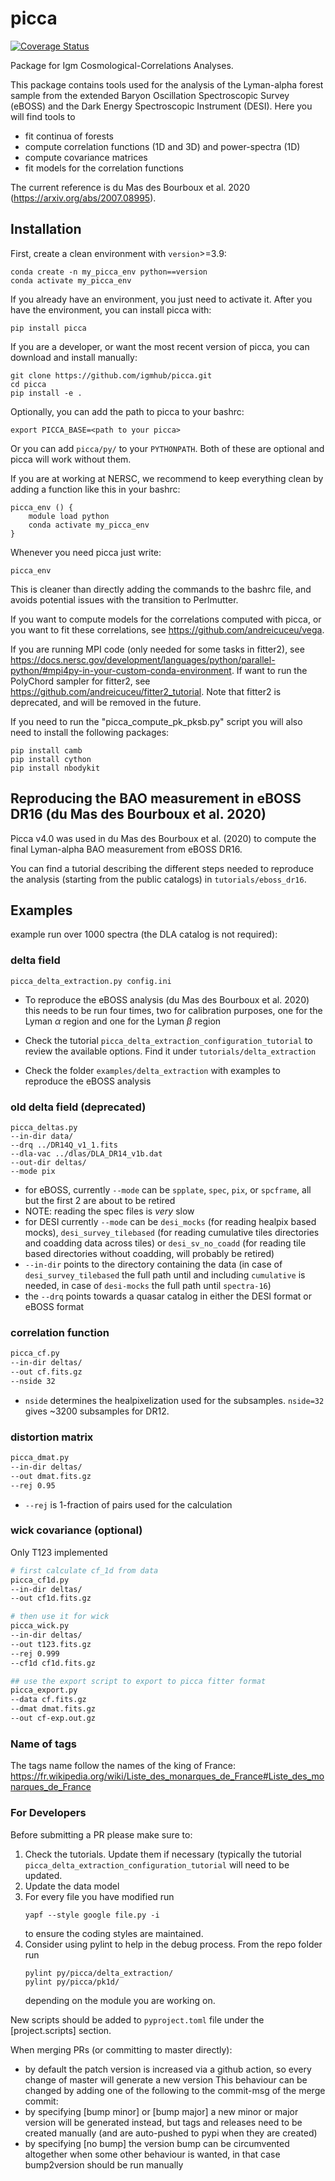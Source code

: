# picca
[![Coverage Status](https://coveralls.io/repos/github/igmhub/picca/badge.svg?branch=master)](https://coveralls.io/github/igmhub/picca?branch=master)

Package for Igm Cosmological-Correlations Analyses.

This package contains tools used for the analysis of the Lyman-alpha forest sample from the extended Baryon Oscillation Spectroscopic Survey (eBOSS) and the Dark Energy Spectroscopic Instrument (DESI). Here you will find tools to

- fit continua of forests
- compute correlation functions (1D and 3D) and power-spectra (1D)
- compute covariance matrices
- fit models for the correlation functions

The current reference is du Mas des Bourboux et al. 2020 (https://arxiv.org/abs/2007.08995).

## Installation
First, create a clean environment with `version`>=3.9:
```
conda create -n my_picca_env python==version
conda activate my_picca_env
```
If you already have an environment, you just need to activate it.
After you have the environment, you can install picca with:
```
pip install picca
```
If you are a developer, or want the most recent version of picca, you can download and install manually:
```
git clone https://github.com/igmhub/picca.git
cd picca
pip install -e .
```
Optionally, you can add the path to picca to your bashrc:
```
export PICCA_BASE=<path to your picca>
```
Or you can add `picca/py/` to your `PYTHONPATH`. Both of these are optional and picca will work without them.

If you are at working at NERSC, we recommend to keep everything clean by adding a function like this in your bashrc:
```
picca_env () {
    module load python
    conda activate my_picca_env
}
```
Whenever you need picca just write:
```
picca_env
```
This is cleaner than directly adding the commands to the bashrc file, and avoids potential issues with the transition to Perlmutter.

If you want to compute models for the correlations computed with picca, or you want to fit these correlations, see https://github.com/andreicuceu/vega.

If you are running MPI code (only needed for some tasks in fitter2), see https://docs.nersc.gov/development/languages/python/parallel-python/#mpi4py-in-your-custom-conda-environment. If want to run the PolyChord sampler for fitter2, see https://github.com/andreicuceu/fitter2_tutorial. Note that fitter2 is deprecated, and will be removed in the future.

If you need to run the "picca_compute_pk_pksb.py" script you will also need to install the following packages:
```
pip install camb
pip install cython
pip install nbodykit
```

## Reproducing the BAO measurement in eBOSS DR16 (du Mas des Bourboux et al. 2020)

Picca v4.0 was used in du Mas des Bourboux et al. (2020) to compute the final Lyman-alpha BAO measurement from eBOSS DR16.

You can find a tutorial describing the different steps needed to reproduce the analysis (starting from the public catalogs) in `tutorials/eboss_dr16`.


## Examples

example run over 1000 spectra (the DLA catalog is not required):

### delta field
```
picca_delta_extraction.py config.ini
```

* To reproduce the eBOSS analysis (du Mas des Bourboux et al. 2020) this needs to be run four times, two for calibration purposes, one for the Lyman $\alpha$ region and one for the Lyman $\beta$ region

* Check the tutorial `picca_delta_extraction_configuration_tutorial` to review the available options. Find it under `tutorials/delta_extraction`

* Check the folder `examples/delta_extraction` with examples to reproduce the eBOSS analysis

### old delta field (deprecated)

```
picca_deltas.py
--in-dir data/
--drq ../DR14Q_v1_1.fits
--dla-vac ../dlas/DLA_DR14_v1b.dat
--out-dir deltas/
--mode pix
```

*   for eBOSS, currently `--mode` can be  `spplate`, `spec`, `pix`, or `spcframe`, all but the first 2 are about to be retired
*   NOTE: reading the spec files is *very* slow
*   for DESI currently `--mode` can be `desi_mocks` (for reading healpix based mocks), `desi_survey_tilebased` (for reading cumulative tiles directories and coadding data across tiles) or `desi_sv_no_coadd` (for reading tile based directories without coadding, will probably be retired)
*   `--in-dir` points to the directory containing the data (in case of `desi_survey_tilebased` the full path until and including `cumulative` is needed, in case of `desi-mocks` the full path until `spectra-16`)
*   the `--drq` points towards a quasar catalog in either the DESI format or eBOSS format

### correlation function

```bash
picca_cf.py
--in-dir deltas/
--out cf.fits.gz
--nside 32
```
*   `nside` determines the healpixelization used for the subsamples. `nside=32` gives ~3200 subsamples for DR12.

### distortion matrix

```bash
picca_dmat.py
--in-dir deltas/
--out dmat.fits.gz
--rej 0.95
```

*   `--rej` is 1-fraction of pairs used for the calculation

### wick covariance (optional)

Only T123 implemented

```bash
# first calculate cf_1d from data
picca_cf1d.py
--in-dir deltas/
--out cf1d.fits.gz

# then use it for wick
picca_wick.py
--in-dir deltas/
--out t123.fits.gz
--rej 0.999
--cf1d cf1d.fits.gz

## use the export script to export to picca fitter format
picca_export.py
--data cf.fits.gz
--dmat dmat.fits.gz
--out cf-exp.out.gz
```

### Name of tags

The tags name follow the names of the king of France:<br/>
https://fr.wikipedia.org/wiki/Liste_des_monarques_de_France#Liste_des_monarques_de_France

### For Developers
Before submitting a PR please make sure to:
1. Check the tutorials. Update them if necessary (typically the tutorial `picca_delta_extraction_configuration_tutorial` will need to be updated.
2. Update the data model
3. For every file you have modified run
   ```
   yapf --style google file.py -i
   ```
   to ensure the coding styles are maintained.
4. Consider using pylint to help in the debug process. From the repo folder run
   ```
   pylint py/picca/delta_extraction/
   pylint py/picca/pk1d/
   ```
   depending on the module you are working on.

New scripts should be added to `pyproject.toml` file under the [project.scripts] section.

When merging PRs (or committing to master directly):
- by default the patch version is increased via a github action, so every change of master will generate a new version
This behaviour can be changed by adding one of the following to the commit-msg of the merge commit:
- by specifying [bump minor] or [bump major] a new minor or major version will be generated instead, but tags and releases need to be created manually (and are auto-pushed to pypi when they are created)
- by specifying [no bump] the version bump can be circumvented altogether when some other behaviour is wanted, in that case bump2version should be run manually
